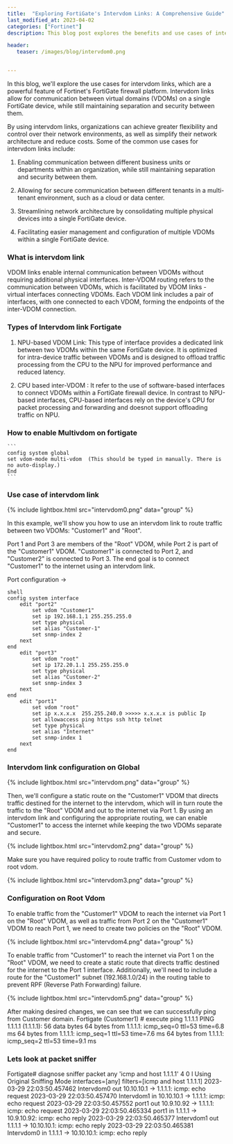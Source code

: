 ```yaml
---
title:  "Exploring FortiGate's Intervdom Links: A Comprehensive Guide"
last_modified_at: 2023-04-02
categories: ["Fortinet"]
description: This blog post explores the benefits and use cases of intervdom links, a powerful feature of Fortinet's FortiGate firewall platform. Intervdom links enable communication between virtual domains (VDOMs) on a single FortiGate device while maintaining separation and security between them, providing organizations with greater flexibility and control over their network environments. The post explains the two types of intervdom links available on FortiGate, the NPU-based VDOM link and the CPU-based inter-VDOM link, and how to enable multivdom on FortiGate.

header:
   teaser: /images/blog/intervdom0.png


---
```


In this blog, we'll explore the use cases for intervdom links, which are a powerful feature of Fortinet's FortiGate firewall platform. Intervdom links allow for communication between virtual domains (VDOMs) on a single FortiGate device, while still maintaining separation and security between them.

By using intervdom links, organizations can achieve greater flexibility and control over their network environments, as well as simplify their network architecture and reduce costs.
Some of the common use cases for intervdom links include:
1. Enabling communication between different business units or departments within an organization, while still maintaining separation and security between them.

2. Allowing for secure communication between different tenants in a multi-tenant environment, such as a cloud or data center.
3. Streamlining network architecture by consolidating multiple physical devices into a single FortiGate device.
3. Facilitating easier management and configuration of multiple VDOMs within a single FortiGate device.

### What is intervdom link

VDOM links enable internal communication between VDOMs without requiring additional physical interfaces. Inter-VDOM routing refers to the communication between VDOMs, which is facilitated by VDOM links - virtual interfaces connecting VDOMs. Each VDOM link includes a pair of interfaces, with one connected to each VDOM, forming the endpoints of the inter-VDOM connection.

### Types of Intervdom link Fortigate
 1. NPU-based VDOM Link: 
 This type of interface provides a dedicated link between two VDOMs within the same FortiGate device. It is optimized for intra-device traffic between VDOMs and is designed to offload traffic processing from the CPU to the NPU for improved performance and reduced latency.

 2. CPU based inter-VDOM : 
  It refer to the use of software-based interfaces to connect VDOMs within a FortiGate firewall device. In contrast to NPU-based interfaces, CPU-based interfaces rely on the device's CPU for packet processing and forwarding  and  doesnot support offloading traffic on NPU.

### How to enable Multivdom on fortigate
 
    ```
    config system global
    set vdom-mode multi-vdom  (This should be typed in manually. There is no auto-display.)
    End 
    ```

### Use case of intervdom link

{% include lightbox.html src="intervdom0.png" data="group" %}
 
In this example, we'll show you how to use an intervdom link to route traffic between two VDOMs: "Customer1" and "Root".

Port 1 and Port 3 are members of the "Root" VDOM, while Port 2 is part of the "Customer1" VDOM. "Customer1" is connected to Port 2, and "Customer2" is connected to Port 3. The end goal is to connect "Customer1" to the internet using an intervdom link.

Port configuration ->

```
shell 
config system interface
    edit "port2"
        set vdom "Customer1"
        set ip 192.168.1.1 255.255.255.0
        set type physical
        set alias "Customer-1"
        set snmp-index 2
    next
end
    edit "port3"
        set vdom "root"
        set ip 172.20.1.1 255.255.255.0
        set type physical
        set alias "Customer-2"
        set snmp-index 3
    next
end
    edit "port1"
        set vdom "root"
        set ip x.x.x.x  255.255.240.0 >>>>> x.x.x.x is public Ip
        set allowaccess ping https ssh http telnet
        set type physical
        set alias "Internet"
        set snmp-index 1
    next
end 
```

### Intervdom link configuration on Global 
 
{% include lightbox.html src="intervdom.png" data="group" %}



Then, we'll configure a static route on the "Customer1" VDOM that directs traffic destined for the internet to the intervdom, which will in turn route the traffic to the "Root" VDOM and out to the internet via Port 1. By using an intervdom link and configuring the appropriate routing, we can enable "Customer1" to access the internet while keeping the two VDOMs separate and secure.

 {% include lightbox.html src="intervdom2.png" data="group" %}

Make sure you have required policy to route traffic from Customer vdom to root vdom.

 {% include lightbox.html src="intervdom3.png" data="group" %}

### Configuration on Root Vdom

To enable traffic from the "Customer1" VDOM to reach the internet via Port 1 on the "Root" VDOM, as well as traffic from Port 2 on the "Customer1" VDOM to reach Port 1, we need to create two policies on the "Root" VDOM.
 
 {% include lightbox.html src="intervdom4.png" data="group" %}

To enable traffic from "Customer1" to reach the internet via Port 1 on the "Root" VDOM, we need to create a static route that directs traffic destined for the internet to the Port 1 interface. Additionally, we'll need to include a route for the "Customer1" subnet (192.168.1.0/24) in the routing table to prevent RPF (Reverse Path Forwarding) failure.

 {% include lightbox.html src="intervdom5.png" data="group" %}
 
After making desired changes, we can see that we can successfully ping from Customer domain.
Fortigate (Customer1) # execute  ping 1.1.1.1
PING 1.1.1.1 (1.1.1.1): 56 data bytes
64 bytes from 1.1.1.1: icmp_seq=0 ttl=53 time=6.8 ms
64 bytes from 1.1.1.1: icmp_seq=1 ttl=53 time=7.6 ms
64 bytes from 1.1.1.1: icmp_seq=2 ttl=53 time=9.1 ms

### Lets look at packet sniffer 

Fortigate# diagnose  sniffer packet  any 'icmp and host 1.1.1.1' 4 0 l
Using Original Sniffing Mode
interfaces=[any]
filters=[icmp and host 1.1.1.1]
2023-03-29 22:03:50.457462 Intervdom0 out 10.10.10.1 -> 1.1.1.1: icmp: echo request
2023-03-29 22:03:50.457470 Intervdom1 in 10.10.10.1 -> 1.1.1.1: icmp: echo request
2023-03-29 22:03:50.457552 port1 out 10.9.10.92 -> 1.1.1.1: icmp: echo request
2023-03-29 22:03:50.465334 port1 in 1.1.1.1 -> 10.9.10.92: icmp: echo reply
2023-03-29 22:03:50.465377 Intervdom1 out 1.1.1.1 -> 10.10.10.1: icmp: echo reply
2023-03-29 22:03:50.465381 Intervdom0 in 1.1.1.1 -> 10.10.10.1: icmp: echo reply
